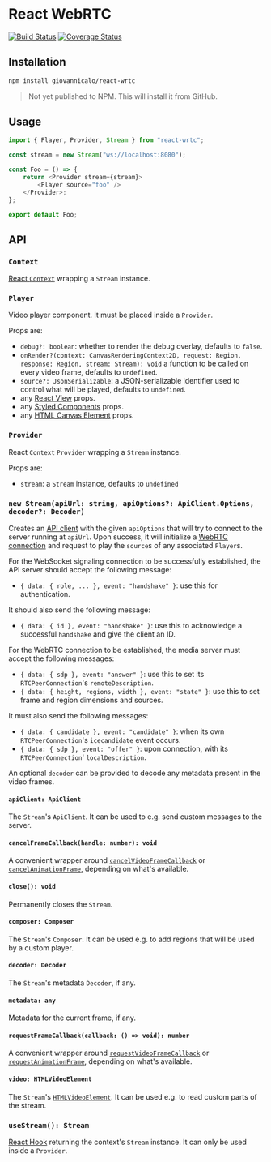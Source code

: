 # React WebRTC

[![Build Status](https://github.com/giovannicalo/react-wrtc/actions/workflows/build.yml/badge.svg)](https://github.com/giovannicalo/react-wrtc/actions/workflows/build.yml)
[![Coverage Status](https://coveralls.io/repos/github/giovannicalo/react-wrtc/badge.svg?branch=master)](https://coveralls.io/github/giovannicalo/react-wrtc?branch=master)

## Installation

```bash
npm install giovannicalo/react-wrtc
```

> Not yet published to NPM. This will install it from GitHub.

## Usage

```javascript
import { Player, Provider, Stream } from "react-wrtc";

const stream = new Stream("ws://localhost:8080");

const Foo = () => {
    return <Provider stream={stream}>
        <Player source="foo" />
    </Provider>;
};

export default Foo;
```

## API

### `Context`

[React `Context`](https://reactjs.org/docs/context.html) wrapping a `Stream` instance.

### `Player`

Video player component. It must be placed inside a `Provider`.

Props are:

* `debug?: boolean`: whether to render the debug overlay, defaults to `false`.
* `onRender?(context: CanvasRenderingContext2D, request: Region, response: Region, stream: Stream): void` a function to be called on every video frame, defaults to `undefined`.
* `source?: JsonSerializable`: a JSON-serializable identifier used to control what will be played, defaults to `undefined`.
* any [React View](https://github.com/giovannicalo/react-view) props.
* any [Styled Components](https://github.com/styled-components/styled-components) props.
* any [HTML Canvas Element](https://developer.mozilla.org/en-US/docs/Web/API/HTMLCanvasElement) props.

### `Provider`

React `Context` `Provider` wrapping a `Stream` instance.

Props are:

* `stream`: a `Stream` instance, defaults to `undefined`

### `new Stream(apiUrl: string, apiOptions?: ApiClient.Options, decoder?: Decoder)`

Creates an [API client](https://github.com/giovannicalo/js-wrtc-ws-api-client) with the given `apiOptions` that will try to connect to the server running at `apiUrl`. Upon success, it will initialize a [WebRTC connection](https://developer.mozilla.org/en-US/docs/Web/API/RTCPeerConnection) and request to play the `source`s of any associated `Player`s.

For the WebSocket signaling connection to be successfully established, the API server should accept the following message:

* `{ data: { role, ... }, event: "handshake" }`: use this for authentication.

It should also send the following message:

* `{ data: { id }, event: "handshake" }`: use this to acknowledge a successful `handshake` and give the client an ID.

For the WebRTC connection to be established, the media server must accept the following messages:

* `{ data: { sdp }, event: "answer" }`: use this to set its `RTCPeerConnection`'s `remoteDescription`.
* `{ data: { height, regions, width }, event: "state" }`: use this to set frame and region dimensions and sources.

It must also send the following messages:

* `{ data: { candidate }, event: "candidate" }`: when its own `RTCPeerConnection`'s `icecandidate` event occurs.
* `{ data: { sdp }, event: "offer" }`: upon connection, with its `RTCPeerConnection`' `localDescription`.

An optional `decoder` can be provided to decode any metadata present in the video frames.

#### `apiClient: ApiClient`

The `Stream`'s `ApiClient`. It can be used to e.g. send custom messages to the server.

#### `cancelFrameCallback(handle: number): void`

A convenient wrapper around [`cancelVideoFrameCallback`](https://developer.mozilla.org/en-US/docs/Web/API/HTMLVideoElement/cancelVideoFrameCallback) or [`cancelAnimationFrame`](https://developer.mozilla.org/en-US/docs/Web/API/Window/cancelAnimationFrame), depending on what's available.

#### `close(): void`

Permanently closes the `Stream`.

#### `composer: Composer`

The `Stream`'s `Composer`. It can be used e.g. to add regions that will be used by a custom player.

#### `decoder: Decoder`

The `Stream`'s metadata `Decoder`, if any.

#### `metadata: any`

Metadata for the current frame, if any.

#### `requestFrameCallback(callback: () => void): number`

A convenient wrapper around [`requestVideoFrameCallback`](https://developer.mozilla.org/en-US/docs/Web/API/HTMLVideoElement/requestVideoFrameCallback) or [`requestAnimationFrame`](https://developer.mozilla.org/en-US/docs/Web/API/window/requestAnimationFrame), depending on what's available.

#### `video: HTMLVideoElement`

The `Stream`'s [`HTMLVideoElement`](https://developer.mozilla.org/en-US/docs/Web/API/HTMLVideoElement). It can be used e.g. to read custom parts of the stream.

### `useStream(): Stream`

[React Hook](https://reactjs.org/docs/hooks-intro.html) returning the context's `Stream` instance. It can only be used inside a `Provider`.
